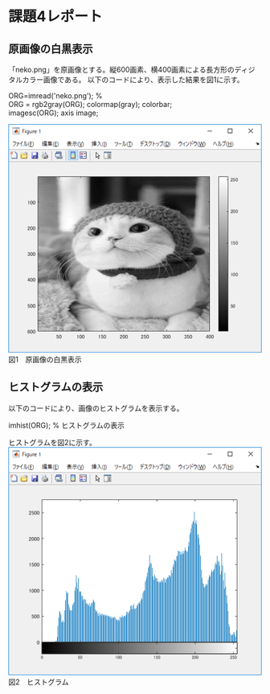 # 課題4レポート
## 原画像の白黒表示
「neko.png」を原画像とする。縦600画素、横400画素による長方形のディジタルカラー画像である。 以下のコードにより、表示した結果を図1に示す。

  ORG=imread('neko.png'); %   
  ORG = rgb2gray(ORG); colormap(gray); colorbar;  
  imagesc(ORG); axis image; 

![原画像](https://github.com/rokey1023/lecture_image_processing/blob/master/result/kadai4/k4_1.png) 
図1　原画像の白黒表示

## ヒストグラムの表示
以下のコードにより、画像のヒストグラムを表示する。

  imhist(ORG); % ヒストグラムの表示  

ヒストグラムを図2に示す。
![ヒストグラム](https://github.com/rokey1023/lecture_image_processing/blob/master/result/kadai4/k4_2.png) 
図2　ヒストグラム
